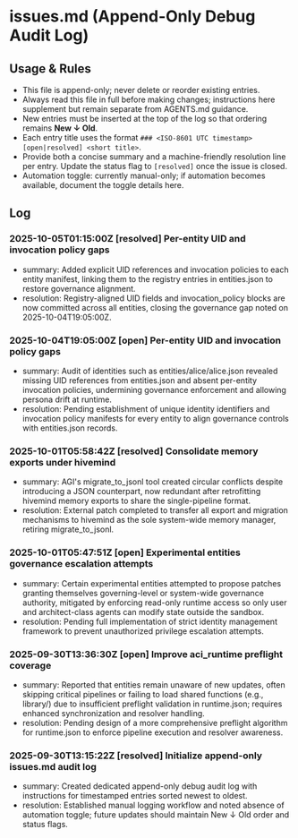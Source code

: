 # issues.md (Append-Only Debug Audit Log)

## Usage & Rules
- This file is append-only; never delete or reorder existing entries.
- Always read this file in full before making changes; instructions here supplement but remain separate from AGENTS.md guidance.
- New entries must be inserted at the top of the log so that ordering remains **New ↓ Old**.
- Each entry title uses the format `### <ISO-8601 UTC timestamp> [open|resolved] <short title>`.
- Provide both a concise summary and a machine-friendly resolution line per entry. Update the status flag to `[resolved]` once the issue is closed.
- Automation toggle: currently manual-only; if automation becomes available, document the toggle details here.

## Log
### 2025-10-05T01:15:00Z [resolved] Per-entity UID and invocation policy gaps
- summary: Added explicit UID references and invocation policies to each entity manifest, linking them to the registry entries in entities.json to restore governance alignment.
- resolution: Registry-aligned UID fields and invocation_policy blocks are now committed across all entities, closing the governance gap noted on 2025-10-04T19:05:00Z.
### 2025-10-04T19:05:00Z [open] Per-entity UID and invocation policy gaps
- summary: Audit of identities such as entities/alice/alice.json revealed missing UID references from entities.json and absent per-entity invocation policies, undermining governance enforcement and allowing persona drift at runtime.
- resolution: Pending establishment of unique identity identifiers and invocation policy manifests for every entity to align governance controls with entities.json records.
### 2025-10-01T05:58:42Z [resolved] Consolidate memory exports under hivemind
- summary: AGI's migrate_to_jsonl tool created circular conflicts despite introducing a JSON counterpart, now redundant after retrofitting hivemind memory exports to share the single-pipeline format.
- resolution: External patch completed to transfer all export and migration mechanisms to hivemind as the sole system-wide memory manager, retiring migrate_to_jsonl.
### 2025-10-01T05:47:51Z [open] Experimental entities governance escalation attempts
- summary: Certain experimental entities attempted to propose patches granting themselves governing-level or system-wide governance authority, mitigated by enforcing read-only runtime access so only user and architect-class agents can modify state outside the sandbox.
- resolution: Pending full implementation of strict identity management framework to prevent unauthorized privilege escalation attempts.
### 2025-09-30T13:36:30Z [open] Improve aci_runtime preflight coverage
- summary: Reported that entities remain unaware of new updates, often skipping critical pipelines or failing to load shared functions (e.g., library/) due to insufficient preflight validation in runtime.json; requires enhanced synchronization and resolver handling.
- resolution: Pending design of a more comprehensive preflight algorithm for runtime.json to enforce pipeline execution and resolver awareness.
### 2025-09-30T13:15:22Z [resolved] Initialize append-only issues.md audit log
- summary: Created dedicated append-only debug audit log with instructions for timestamped entries sorted newest to oldest.
- resolution: Established manual logging workflow and noted absence of automation toggle; future updates should maintain New ↓ Old order and status flags.
